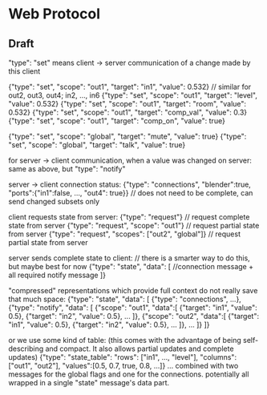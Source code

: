 # Web Protocol

## Draft

"type": "set" means client -> server communication of a change made by this client

{"type": "set", "scope": "out1", "target": "in1", "value": 0.532} // similar for out2, out3, out4; in2, ..., in6
{"type": "set", "scope": "out1", "target": "level", "value": 0.532}
{"type": "set", "scope": "out1", "target": "room", "value": 0.532}
{"type": "set", "scope": "out1", "target": "comp_val", "value": 0.3}
{"type": "set", "scope": "out1", "target": "comp_on", "value": true}

{"type": "set", "scope": "global", "target": "mute", "value": true}
{"type": "set", "scope": "global", "target": "talk", "value": true}

for server -> client communication, when a value was changed on server:
same as above, but "type": "notify"

server -> client connection status:
{"type": "connections", "blender":true, "ports":{"in1":false, ..., "out4": true}} // does not need to be complete, can send changed subsets only

client requests state from server:
{"type": "request"} // request complete state from server
{"type": "request", "scope": "out1"}   // request partial state from server
{"type": "request", "scopes": ["out2", "global"]} // request partial state from server

server sends complete state to client: // there is a smarter way to do this, but maybe best for now
{"type": "state", "data": [
    //connection message + all required notify message
]}

"compressed" representations which provide full context do not really save that much space:
{"type": "state", "data": [
    {"type": "connections", ...},
    {"type": "notify", "data": [
        {"scope": "out1", "data":[
            {"target": "in1", "value": 0.5},
            {"target": "in2", "value": 0.5},
            ...
        ]},
        {"scope": "out2", "data":[
            {"target": "in1", "value": 0.5},
            {"target": "in2", "value": 0.5},
            ...
        ]},
        ...
    ]}
]}

or we use some kind of table: (this comes with the advantage of being self-describing and compact. It also allows partial updates and complete updates)
{"type": "state_table": "rows": ["in1", ..., "level"], "columns": ["out1", "out2"], "values":[0.5, 0.7, true, 0.8, ...]}
... combined with two messages for the global flags and one for the connections. potentially all wrapped in a single "state" message's data part.

